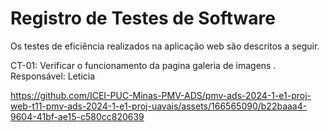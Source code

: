 # Registro de Testes de Software

Os testes de eficiência realizados na aplicação web são descritos a seguir.

CT-01: Verificar o funcionamento da pagina galeria de imagens .<br>
Responsável: Leticia

https://github.com/ICEI-PUC-Minas-PMV-ADS/pmv-ads-2024-1-e1-proj-web-t11-pmv-ads-2024-1-e1-proj-uavais/assets/166565090/b22baaa4-9604-41bf-ae15-c580cc820639







